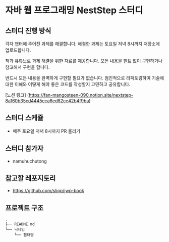 # 자바 웹 프로그래밍 NestStep 스터디
## 스터디 진행 방식

각자 챕터에 주어진 과제를 해결합니다. 해결한 과제는 토요일 저녁 8시까지 저장소에 업로드합니다.

책과 유튜브로 과제 해결을 위한 자료를 제공합니다. 모든 내용을 힌트 없이 구현하거나 참고해서 구현을 합니다.

반드시 모든 내용을 완벽하게 구현할 필요가 없습니다. 점진적으로 리팩토링하여 기술에 대한 이해와 어떻게 해야 좋은 코드를 작성할지 고민하고 공유합니다.


[노션 링크] (https://fan-mangosteen-090.notion.site/nextstep-8a160b35cd4445eca6ed82ce42b4f9ba)


## 스터디 스케쥴

- 매주 토요일 저녁 8시까지 PR 올리기

## 스터디 참가자
- namuhuchutong

## 참고할 레포지토리
* https://github.com/slipp/jwp-book

## 프로젝트 구조

```text
.
├── README.md
└── 닉네임
    └── 챕터명
```
